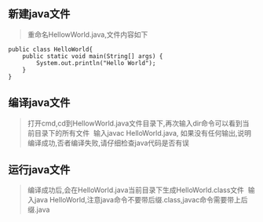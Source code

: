 ## 新建java文件
>重命名HellowWorld.java,文件内容如下
```
public class HelloWorld{
	public static void main(String[] args) {
		System.out.println("Hello World");
	}
}
```

## 编译java文件
>打开cmd,cd到HellowWorld.java文件目录下,再次输入dir命令可以看到当前目录下的所有文件
>![]()
>输入javac HelloWorld.java,
>如果没有任何输出,说明编译成功,否者编译失败,请仔细检查java代码是否有误

## 运行java文件
>编译成功后,会在HelloWorld.java当前目录下生成HelloWorld.class文件
>![]()
>输入java HelloWorld,注意java命令不要带后缀.class,javac命令需要带上后缀.java
>![]()

